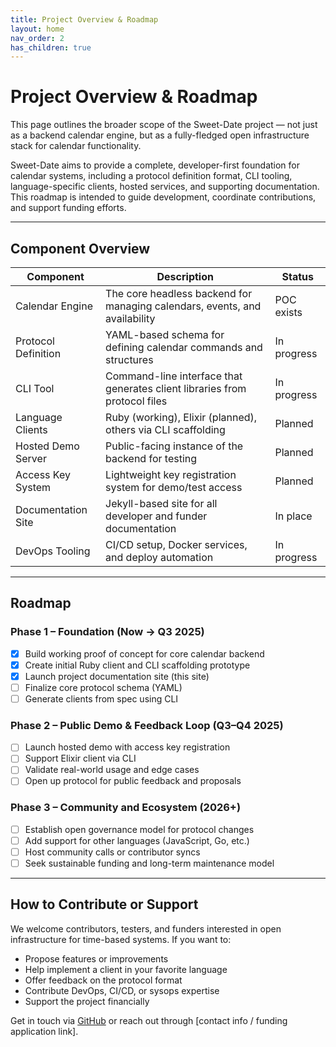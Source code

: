 ```yaml
---
title: Project Overview & Roadmap
layout: home
nav_order: 2
has_children: true
---
```




# Project Overview & Roadmap

This page outlines the broader scope of the Sweet-Date project — not just as a backend calendar engine, but as a fully-fledged open infrastructure stack for calendar functionality.

Sweet-Date aims to provide a complete, developer-first foundation for calendar systems, including a protocol definition format, CLI tooling, language-specific clients, hosted services, and supporting documentation. This roadmap is intended to guide development, coordinate contributions, and support funding efforts.

---

## Component Overview

| Component           | Description                                                                | Status        |
| ------------------- | -------------------------------------------------------------------------- | ------------- |
| Calendar Engine     | The core headless backend for managing calendars, events, and availability |   POC exists  |
| Protocol Definition | YAML-based schema for defining calendar commands and structures            |   In progress |
| CLI Tool            | Command-line interface that generates client libraries from protocol files |   In progress |
| Language Clients    | Ruby (working), Elixir (planned), others via CLI scaffolding               |   Planned     |
| Hosted Demo Server  | Public-facing instance of the backend for testing                          |   Planned     |
| Access Key System   | Lightweight key registration system for demo/test access                   |   Planned     |
| Documentation Site  | Jekyll-based site for all developer and funder documentation               |   In place    |
| DevOps Tooling      | CI/CD setup, Docker services, and deploy automation                        |   In progress |

---

## Roadmap

### Phase 1 – Foundation (Now → Q3 2025)

- [x] Build working proof of concept for core calendar backend
- [x] Create initial Ruby client and CLI scaffolding prototype
- [x] Launch project documentation site (this site)
- [ ] Finalize core protocol schema (YAML)
- [ ] Generate clients from spec using CLI

### Phase 2 – Public Demo & Feedback Loop (Q3–Q4 2025)

- [ ] Launch hosted demo with access key registration
- [ ] Support Elixir client via CLI
- [ ] Validate real-world usage and edge cases
- [ ] Open up protocol for public feedback and proposals

### Phase 3 – Community and Ecosystem (2026+)

- [ ] Establish open governance model for protocol changes
- [ ] Add support for other languages (JavaScript, Go, etc.)
- [ ] Host community calls or contributor syncs
- [ ] Seek sustainable funding and long-term maintenance model

---

## How to Contribute or Support

We welcome contributors, testers, and funders interested in open infrastructure for time-based systems. If you want to:

- Propose features or improvements
- Help implement a client in your favorite language
- Offer feedback on the protocol format
- Contribute DevOps, CI/CD, or sysops expertise
- Support the project financially

Get in touch via [GitHub](#) or reach out through [contact info / funding application link].